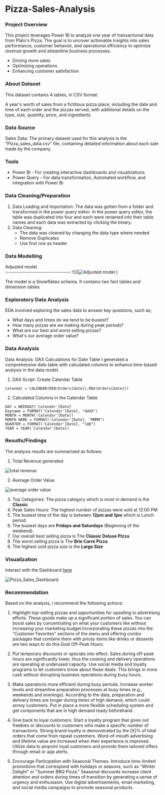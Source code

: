 # Pizza-Sales-Analysis

### Project Overview

This project leverages Power BI to analyze one year of transactional data from Plato's Pizza. The goal is to uncover actionable insights into sales performance, customer behavior, and operational efficiency to optimize revenue growth and streamline business processes.
- Driving more sales
- Optimizing operations
- Enhancing customer satisfaction

### About Dataset

This dataset contains 4 tables, in CSV format:

A year's worth of sales from a fictitious pizza place, including the date and time of each order and the pizzas served, with additional details on the type, size, quantity, price, and ingredients.

### Data Source

Sales Data: The primary dataset used for this analysis is the "Pizza_sales_data.csv" file, containing detailed information about each sale made by the company.

### Tools

- Power BI - For creating interactive dashboards and visualizations.
- Power Query - For data transformation, Automated workflow, and integration with Power Bi

### Data Cleaning/Preparation

1. Data Loading and Importation: The data was gotten from a folder and transformed in the power query editor. In the power query editor, the table was duplicated into four and each were 
   renamed into their table names and each data was extracted by clicking the binary.
2. Data Cleaning:
   - The data was cleaned by changing the data type where needed
   - Remove Duplicates
   - Use first row as header 

### Data Modelling

Adjusted model                    
:--------------------------------:
![](![Adjusted model](https://github.com/user-attachments/assets/05f76dda-9063-4ba2-9365-252208f12d2d)
)               


The model is a Snowflakes schema.
It contains two fact tables and dimension tables


### Exploratory Data Analysis

EDA involved exploring the sales data to answer key questions, such as;

- What days and times do we tend to be busiest?
- How many pizzas are we making during peak periods?
- What are our best and worst selling pizzas?
- What's our average order value?

### Data Analysis

Data Analysis: DAX Calculations for Date Table
I generated a comprehensive date table with calculated columns to enhance time-based analysis in the data model.

1. DAX Script: Create Calendar Table
```dax 
Calendar = CALENDAR(MIN(Orders[date]),MAX(Orders[date]))
```
2. Calculated Columns in the Calendar Table
```
DAY = WEEKDAY('Calendar'[Date]
Dayname = FORMAT('Calendar'[Date], "dddd")
MONTH = MONTH('Calendar'[Date])
MONTH NAME = FORMAT('Calendar'[Date], "MMMM")
QUARTER = FORMAT('Calendar'[Date], "\QQ")
YEAR = YEAR('Calendar'[Date])
```


### Results/Findings

The analysis results are summarized as follows:
   1. Total Revenue generated 
  
   ![total revenue](https://github.com/user-attachments/assets/b4e183f4-73b3-4fd9-91ec-ec4833ffed69)

   2. Average Order Value

    
    

  ![average order value](https://github.com/user-attachments/assets/c71e0153-717b-4e24-9f10-424210fb3015)


   3. Top Categories: The pizza category which is most in demand is the **Classic**  
   4. Peak Sales Hours: The highest number of pizzas were sold at 12:00 PM
   8. The busiest time of the day is between **12pm and 1pm** which is Lunch period.
   9. The busiest days are **Fridays and Saturdays** (Beginning of the weekend).
   10. Our overall best selling pizza is The **Classic Deluxe Pizza**
   11.  The worst selling pizza is The **Brie Carre Pizza**
   12.  The highest sold pizza size is the **Large Size**
     

 ### Visualization 

 Interact with the Dashboard [here](https://app.powerbi.com/groups/me/reports/b80abe4a-d77b-4ad5-8468-425057ed5d3c?ctid=48aeb350-11ea-46b3-9859-dd5b56f8bc21&pbi_source=linkShare)
  
  
  
 
  
  ![Pizza_Sales_Dashboard](https://github.com/user-attachments/assets/2c5975f8-77f6-4170-9935-fc3917409ed6)

  
  ### Recommendation


  Based on the analysis, i recommend the following actions:

1. Highlight top-selling pizzas and opportunities for upselling in advertising efforts. These goods make up a significant portion of sales. You can boost sales by concentrating on what your customers like without increasing your marketing budget.Incorporating these pizzas into the "Customer Favorites" sections of the menu and offering combo packages that combine them with pricey items like drinks or desserts are two ways to do this.Goal Off-Peak Hours

2. Put temporary discounts or specials into effect. Sales during off-peak hours are significantly lower, thus the cooking and delivery operations are operating at underused capacity.
 Use social media and loyalty programs to let customers know about these deals. This brings in more cash without disrupting business operations during busy hours.

3. Make operations more efficient during busy periods. Increase worker levels and streamline preparation processes at busy times (e.g., weekends and evenings).
  According to the data, preparation and delivery times are longer during times of high demand, which could annoy customers. Put in place a more flexible scheduling system and get components that are in high demand ready beforehand.

4. Give back to loyal customers. Start a loyalty program that gives out freebies or discounts to customers who make a specific number of transactions. Strong brand loyalty is demonstrated by the [X]% of total orders that come from repeat customers. Word-of-mouth advertising and lifetime value are increased when their experience is improved. Utilize data to pinpoint loyal customers and provide them tailored offers through email or app alerts.

5. Encourage Participation with Seasonal Themes. Introduce time-limited promotions that correspond with holidays or seasons, such as "Winter Delight" or "Summer BBQ Pizza."  Seasonal discounts increase client attention and orders during times of transition by generating a sense of urgency and enthusiasm. Use digital advertisements, email marketing, and social media campaigns to promote seasonal products.




  
     


              

